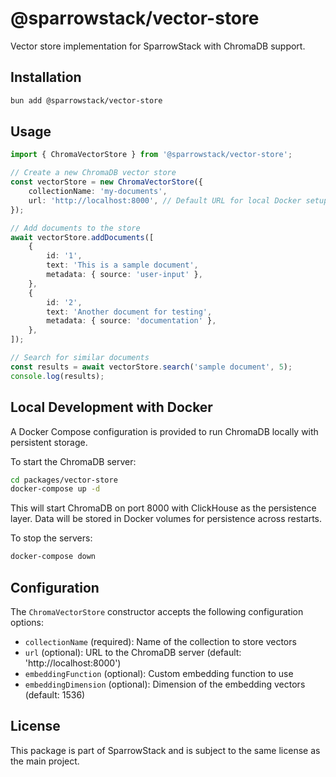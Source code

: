 # @sparrowstack/vector-store

Vector store implementation for SparrowStack with ChromaDB support.

## Installation

```bash
bun add @sparrowstack/vector-store
```

## Usage

```typescript
import { ChromaVectorStore } from '@sparrowstack/vector-store';

// Create a new ChromaDB vector store
const vectorStore = new ChromaVectorStore({
	collectionName: 'my-documents',
	url: 'http://localhost:8000', // Default URL for local Docker setup
});

// Add documents to the store
await vectorStore.addDocuments([
	{
		id: '1',
		text: 'This is a sample document',
		metadata: { source: 'user-input' },
	},
	{
		id: '2',
		text: 'Another document for testing',
		metadata: { source: 'documentation' },
	},
]);

// Search for similar documents
const results = await vectorStore.search('sample document', 5);
console.log(results);
```

## Local Development with Docker

A Docker Compose configuration is provided to run ChromaDB locally with persistent storage.

To start the ChromaDB server:

```bash
cd packages/vector-store
docker-compose up -d
```

This will start ChromaDB on port 8000 with ClickHouse as the persistence layer. Data will be stored in Docker volumes for persistence across restarts.

To stop the servers:

```bash
docker-compose down
```

## Configuration

The `ChromaVectorStore` constructor accepts the following configuration options:

- `collectionName` (required): Name of the collection to store vectors
- `url` (optional): URL to the ChromaDB server (default: 'http://localhost:8000')
- `embeddingFunction` (optional): Custom embedding function to use
- `embeddingDimension` (optional): Dimension of the embedding vectors (default: 1536)

## License

This package is part of SparrowStack and is subject to the same license as the main project.
